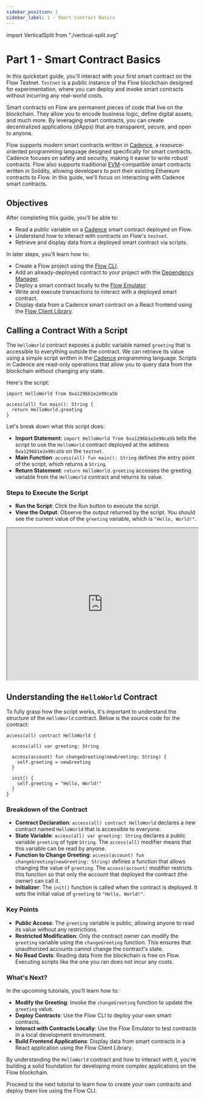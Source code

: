 ```yaml
---
sidebar_position: 1
sidebar_label: 1 - Smart Contract Basics
---
```

import VerticalSplit from "./vertical-split.svg"

# Part 1 - Smart Contract Basics

In this quickstart guide, you'll interact with your first smart contract on the Flow Testnet. `Testnet` is a public instance of the Flow blockchain designed for experimentation, where you can deploy and invoke smart contracts without incurring any real-world costs.

Smart contracts on Flow are permanent pieces of code that live on the blockchain. They allow you to encode business logic, define digital assets, and much more. By leveraging smart contracts, you can create decentralized applications (dApps) that are transparent, secure, and open to anyone.

Flow supports modern smart contracts written in [Cadence], a resource-oriented programming language designed specifically for smart contracts. Cadence focuses on safety and security, making it easier to write robust contracts. Flow also supports traditional [EVM]-compatible smart contracts written in Solidity, allowing developers to port their existing Ethereum contracts to Flow. In this guide, we'll focus on interacting with Cadence smart contracts.

## Objectives

After completing this guide, you'll be able to:

* Read a public variable on a [Cadence] smart contract deployed on Flow.
* Understand how to interact with contracts on Flow's `testnet`. 
* Retrieve and display data from a deployed smart contract via scripts.

In later steps, you'll learn how to:

* Create a Flow project using the [Flow CLI](../../../tools/flow-cli).
* Add an already-deployed contract to your project with the [Dependency Manager](../../../tools/flow-cli/dependency-manager.md).
* Deploy a smart contract locally to the [Flow Emulator](../../../tools/emulator).
* Write and execute transactions to interact with a deployed smart contract.
* Display data from a Cadence smart contract on a React frontend using the [Flow Client Library](../../../tools/clients/fcl-js).


## Calling a Contract With a Script

The `HelloWorld` contract exposes a public variable named `greeting` that is accessible to everything outside the contract. We can retrieve its value using a simple script written in the [Cadence] programming language. Scripts in Cadence are read-only operations that allow you to query data from the blockchain without changing any state.

Here's the script:

```cadence
import HelloWorld from 0xa1296b1e2e90ca5b

access(all) fun main(): String {
  return HelloWorld.greeting
}
```

Let's break down what this script does:

- **Import Statement**: `import HelloWorld from 0xa1296b1e2e90ca5b` tells the script to use the `HelloWorld` contract deployed at the address `0xa1296b1e2e90ca5b` on the `testnet`.
- **Main Function**: `access(all) fun main(): String` defines the entry point of the script, which returns a `String`.
- **Return Statement**: `return HelloWorld.greeting` accesses the greeting variable from the `HelloWorld` contract and returns its value.

### Steps to Execute the Script

- **Run the Script**: Click the Run button to execute the script.
- **View the Output**: Observe the output returned by the script. You should see the current value of the `greeting` variable, which is `"Hello, World!"`.

<iframe sandbox className="flow-runner-iframe" src="https://run.dnz.dev/snippet/2b3ec75d38d01dfa?colormode=dark&output=horizontal&outputSize=400" width="100%" height="400px"></iframe>

## Understanding the `HelloWorld` Contract

To fully grasp how the script works, it's important to understand the structure of the `HelloWorld` contract. Below is the source code for the contract:

```cadence
access(all) contract HelloWorld {

  access(all) var greeting: String

  access(account) fun changeGreeting(newGreeting: String) {
    self.greeting = newGreeting
  }

  init() {
    self.greeting = "Hello, World!"
  }
}
```

### Breakdown of the Contract

- **Contract Declaration**: `access(all) contract HelloWorld` declares a new contract named `HelloWorld` that is accessible to everyone.
- **State Variable**: `access(all) var greeting: String` declares a public variable `greeting` of type `String`. The `access(all)` modifier means that this variable can be read by anyone.
- **Function to Change Greeting**: `access(account) fun changeGreeting(newGreeting: String)` defines a function that allows changing the value of `greeting`. The `access(account)` modifier restricts this function so that only the account that deployed the contract (the owner) can call it.
- **Initializer**: The `init()` function is called when the contract is deployed. It sets the initial value of `greeting` to `"Hello, World!"`.

### Key Points

- **Public Access**: The `greeting` variable is public, allowing anyone to read its value without any restrictions.
- **Restricted Modification**: Only the contract owner can modify the `greeting` variable using the `changeGreeting` function. This ensures that unauthorized accounts cannot change the contract's state.
- **No Read Costs**: Reading data from the blockchain is free on Flow. Executing scripts like the one you ran does not incur any costs.

### What's Next?

In the upcoming tutorials, you'll learn how to:

- **Modify the Greeting**: Invoke the `changeGreeting` function to update the `greeting` value.
- **Deploy Contracts**: Use the Flow CLI to deploy your own smart contracts.
- **Interact with Contracts Locally**: Use the Flow Emulator to test contracts in a local development environment.
- **Build Frontend Applications**: Display data from smart contracts in a React application using the Flow Client Library.

By understanding the `HelloWorld` contract and how to interact with it, you're building a solid foundation for developing more complex applications on the Flow blockchain.

Proceed to the next tutorial to learn how to create your own contracts and deploy them live using the Flow CLI.

[Cadence]: https://cadence-lang.org/
[EVM]: https://flow.com/upgrade/crescendo/evm